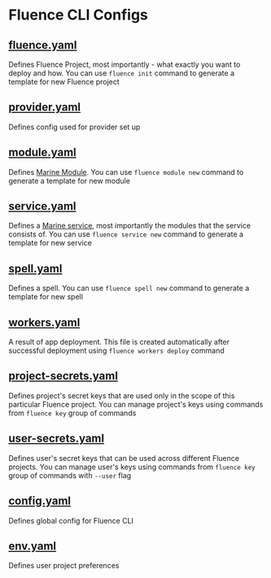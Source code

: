 # Fluence CLI Configs

## [fluence.yaml](./fluence.md)

Defines Fluence Project, most importantly - what exactly you want to deploy and how. You can use `fluence init` command to generate a template for new Fluence project
## [provider.yaml](./provider.md)

Defines config used for provider set up
## [module.yaml](./module.md)

Defines [Marine Module](https://fluence.dev/docs/build/concepts/#modules). You can use `fluence module new` command to generate a template for new module
## [service.yaml](./service.md)

Defines a [Marine service](https://fluence.dev/docs/build/concepts/#services), most importantly the modules that the service consists of. You can use `fluence service new` command to generate a template for new service
## [spell.yaml](./spell.md)

Defines a spell. You can use `fluence spell new` command to generate a template for new spell
## [workers.yaml](./workers.md)

A result of app deployment. This file is created automatically after successful deployment using `fluence workers deploy` command
## [project-secrets.yaml](./project-secrets.md)

Defines project's secret keys that are used only in the scope of this particular Fluence project. You can manage project's keys using commands from `fluence key` group of commands
## [user-secrets.yaml](./user-secrets.md)

Defines user's secret keys that can be used across different Fluence projects. You can manage user's keys using commands from `fluence key` group of commands with `--user` flag
## [config.yaml](./config.md)

Defines global config for Fluence CLI
## [env.yaml](./env.md)

Defines user project preferences